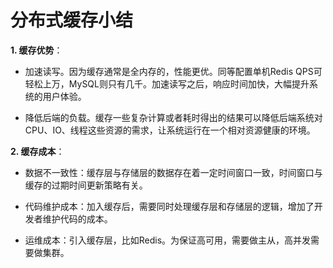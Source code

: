 # 分布式缓存小结  

**1. 缓存优势**：
* 加速读写。因为缓存通常是全内存的，性能更优。同等配置单机Redis QPS可轻松上万，MySQL则只有几千。加速读写之后，响应时间加快，大幅提升系统的用户体验。  
  

* 降低后端的负载。缓存一些复杂计算或者耗时得出的结果可以降低后端系统对CPU、IO、线程这些资源的需求，让系统运行在一个相对资源健康的环境。  


**2. 缓存成本**：
* 数据不一致性：缓存层与存储层的数据存在着一定时间窗口一致，时间窗口与缓存的过期时间更新策略有关。 
  

* 代码维护成本：加入缓存后，需要同时处理缓存层和存储层的逻辑，增加了开发者维护代码的成本。
  

* 运维成本：引入缓存层，比如Redis。为保证高可用，需要做主从，高并发需要做集群。